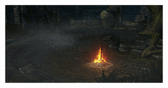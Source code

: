 <div align="center">
    <img src="https://github.com/vittordallacqua/vittordallacqua/blob/main/ds01-bonfire.gif" width=700 height=250/>
</div>


